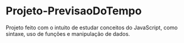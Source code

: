 # Projeto-PrevisaoDoTempo
Projeto feito com o intuito de estudar conceitos do JavaScript, como sintaxe, uso de funções e manipulação de dados.

